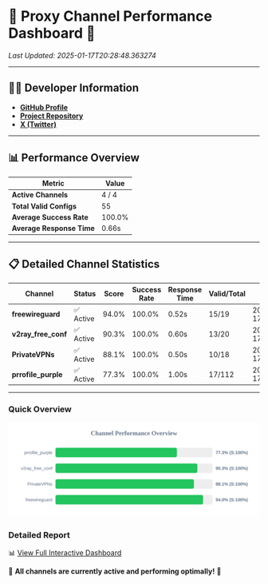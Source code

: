 # 🌟 Proxy Channel Performance Dashboard 🌟

_Last Updated: 2025-01-17T20:28:48.363274_

---

## 👩‍💻 Developer Information

- **[GitHub Profile](https://github.com/4n0nymou3)**  
- **[Project Repository](https://github.com/4n0nymou3/multi-proxy-config-fetcher)**  
- **[X (Twitter)](https://x.com/4n0nymou3)**  

---

## 📊 Performance Overview

| Metric                | Value       |
|-----------------------|-------------|
| **Active Channels**   | 4 / 4       |
| **Total Valid Configs** | 55          |
| **Average Success Rate** | 100.0%      |
| **Average Response Time** | 0.66s       |

---

## 📋 Detailed Channel Statistics

| Channel          | Status     | Score  | Success Rate | Response Time | Valid/Total | Last Success               |
|------------------|------------|--------|--------------|---------------|-------------|----------------------------|
| **freewireguard**  | ✅ Active  | 94.0%  | 100.0% | 0.52s         | 15/19       | 2025-01-17T20:28:48.361438 |
| **v2ray_free_conf**  | ✅ Active  | 90.3%  | 100.0% | 0.60s         | 13/20       | 2025-01-17T20:28:47.282524 |
| **PrivateVPNs**  | ✅ Active  | 88.1%  | 100.0% | 0.50s         | 10/18       | 2025-01-17T20:28:47.816845 |
| **prrofile_purple**  | ✅ Active  | 77.3%  | 100.0% | 1.00s         | 17/112       | 2025-01-17T20:28:46.630446 |

---

### Quick Overview
<div align="center">
  <a href="https://raw.githubusercontent.com/nullluser/NullRepo/refs/heads/main/assets/channel_stats_chart.svg">
    <img src="https://raw.githubusercontent.com/nullluser/NullRepo/refs/heads/main/assets/channel_stats_chart.svg" alt="Source Performance Statistics" width="800">
  </a>
</div>

### Detailed Report
📊 [View Full Interactive Dashboard](https://htmlpreview.github.io/?https://github.com/nullluser/NullRepo/blob/main/assets/performance_report.html)

🎉 **All channels are currently active and performing optimally!** 🎉
